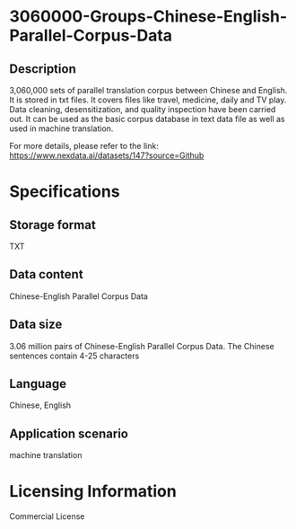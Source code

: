 # 3060000-Groups-Chinese-English-Parallel-Corpus-Data

## Description
3,060,000 sets of parallel translation corpus between Chinese and English. It is stored in txt files. It covers files like travel, medicine, daily and TV play. Data cleaning, desensitization, and quality inspection have been carried out. It can be used as the basic corpus database in text data file as well as used in machine translation.

For more details, please refer to the link: https://www.nexdata.ai/datasets/147?source=Github


# Specifications
## Storage format
TXT
## Data content
Chinese-English Parallel Corpus Data
## Data size
3.06 million pairs of Chinese-English Parallel Corpus Data. The Chinese sentences contain 4-25 characters
## Language
Chinese, English
## Application scenario
machine translation

# Licensing Information
Commercial License
